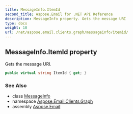 ```yaml
---
title: MessageInfo.ItemId
second_title: Aspose.Email for .NET API Reference
description: MessageInfo property. Gets the message URI
type: docs
weight: 10
url: /net/aspose.email.clients.graph/messageinfo/itemid/
---
```

## MessageInfo.ItemId property

Gets the message URI.

```csharp
public virtual string ItemId { get; }
```

### See Also

* class [MessageInfo](../)
* namespace [Aspose.Email.Clients.Graph](../../messageinfo/)
* assembly [Aspose.Email](../../../)


